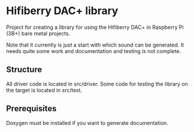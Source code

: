 Hifiberry DAC+ library
======================
Project for creating a library for using the Hifiberry DAC+ in Raspberry Pi
(3B+) bare metal projects.

Note that it currently is just a start with which sound can be generated. It
needs quite some work and documentation and testing is not complete.

Structure
---------
All driver code is located in src/driver.
Some code for testing the library on the target is located in src/test.

Prerequisites
-------------
Doxygen must be installed if you want to generate documentation.
